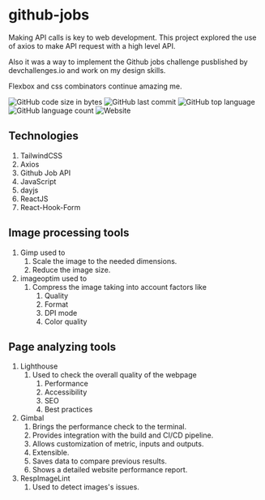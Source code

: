 # github-jobs

Making API calls is key to web development. This project explored the use of axios to make API request with a high level API.

Also it was a way to implement the Github jobs challenge pusblished by devchallenges.io and work on my design skills.

Flexbox and css combinators continue amazing me.

![GitHub code size in bytes](https://img.shields.io/github/languages/code-size/jpmti2016/github-jobs)
![GitHub last commit](https://img.shields.io/github/last-commit/jpmti2016/github-jobs)
![GitHub top language](https://img.shields.io/github/languages/top/jpmti2016/github-jobs)
![GitHub language count](https://img.shields.io/github/languages/count/jpmti2016/github-jobs)
![Website](https://img.shields.io/website?url=https%3A%2F%2Fgithub-jobs%2F)

## Technologies

1. TailwindCSS
2. Axios
3. Github Job API
4. JavaScript
5. dayjs
6. ReactJS
7. React-Hook-Form

## Image processing tools

1. Gimp used to
   1. Scale the image to the needed dimensions.
   2. Reduce the image size.
2. imageoptim used to
   1. Compress the image taking into account factors like
      1. Quality
      2. Format
      3. DPI mode
      4. Color quality

## Page analyzing tools

1. Lighthouse
   1. Used to check the overall quality of the webpage
      1. Performance
      2. Accessibility
      3. SEO
      4. Best practices
2. Gimbal
   1. Brings the performance check to the terminal.
   2. Provides integration with the build and CI/CD pipeline.
   3. Allows customization of metric, inputs and outputs.
   4. Extensible.
   5. Saves data to compare previous results.
   6. Shows a detailed website performance report.
3. RespImageLint
   1. Used to detect images's issues.
